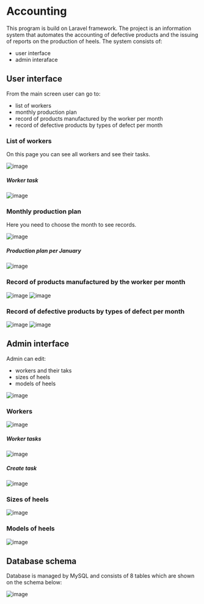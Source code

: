# Accounting
This program is build on Laravel framework. The project is an information system that automates the accounting of defective products and the issuing of reports on the production of heels. The system consists of:
- user interface
- admin interaface

## User interface
From the main screen user can go to:
- list of workers
- monthly production plan
- record of products manufactured by the worker per month
- record of defective products by types of defect per month

### List of workers
On this page you can see all workers and see their tasks.

![image](https://github.com/freecree/accounting/assets/62903633/dafdab4e-56c9-466e-b977-58bf47d41ca9)
##### Worker task
![image](https://github.com/freecree/accounting/assets/62903633/3ecaf757-31f3-4033-a535-9cea3c306fea)

### Monthly production plan
Here you need to choose the month to see records.

![image](https://github.com/freecree/accounting/assets/62903633/3958afca-e934-4635-8dff-72133758ef70)
##### Production plan per January
![image](https://github.com/freecree/accounting/assets/62903633/1fe0db28-f6cd-4937-acb2-e2e4b5089c19)
### Record of products manufactured by the worker per month
![image](https://github.com/freecree/accounting/assets/62903633/3ae1b968-6d29-4bb2-877d-6c5814e5d0fb)
![image](https://github.com/freecree/accounting/assets/62903633/9acd80d3-6ff4-47b9-bf7a-a411d1ea7580)

### Record of defective products by types of defect per month
![image](https://github.com/freecree/accounting/assets/62903633/cdca5756-c5f8-4bd7-a7ca-e70699d9c853)
![image](https://github.com/freecree/accounting/assets/62903633/3817e822-1d90-4906-8484-a9ac7bd50335)
## Admin interface
Admin can edit:
- workers and their taks
- sizes of heels
- models of heels

![image](https://github.com/freecree/accounting/assets/62903633/3ab2fcb6-1104-480e-b2de-68d2b7796dc9)
### Workers
![image](https://github.com/freecree/accounting/assets/62903633/0ff054eb-36aa-48f4-be0f-f93dbcc2f72a)
##### Worker tasks
![image](https://github.com/freecree/accounting/assets/62903633/235c9891-2311-4701-b65c-10420266b2e1)
##### Create task
![image](https://github.com/freecree/accounting/assets/62903633/95dff154-57ba-4b2a-bb1c-63f4cdb7fd03)
### Sizes of heels
![image](https://github.com/freecree/accounting/assets/62903633/bcab79c2-7dc4-46a2-9088-bcce89503ca2)
### Models of heels
![image](https://github.com/freecree/accounting/assets/62903633/c10ce1e1-129e-4139-8e37-1ddb9d232d28)
## Database schema
Database is managed by MySQL and consists of 8 tables which are shown on the schema below:

![image](https://github.com/freecree/accounting/assets/62903633/ee5d3333-6fdc-469d-9c43-d65b7108ee04)
